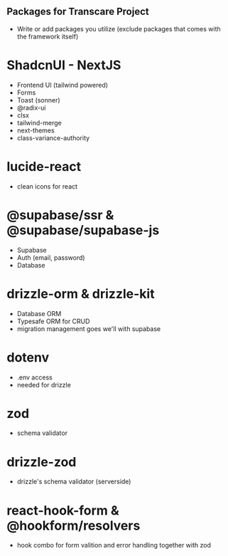 ## Packages for Transcare Project

- Write or add packages you utilize (exclude packages that comes with the framework itself)

# ShadcnUI - NextJS

- Frontend UI (tailwind powered)
- Forms
- Toast (sonner)
- @radix-ui
- clsx
- tailwind-merge
- next-themes
- class-variance-authority

# lucide-react

- clean icons for react

# @supabase/ssr & @supabase/supabase-js

- Supabase
- Auth (email, password)
- Database

# drizzle-orm & drizzle-kit

- Database ORM
- Typesafe ORM for CRUD
- migration management goes we'll with supabase

# dotenv

- .env access
- needed for drizzle

# zod

- schema validator

# drizzle-zod

- drizzle's schema validator (serverside)

# react-hook-form & @hookform/resolvers

- hook combo for form valition and error handling together with zod
